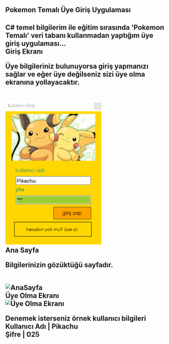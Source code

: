 <h2> Pokemon Temalı Üye Giriş Uygulaması <h2>
C# temel bilgilerim ile eğitim sırasında 'Pokemon Temalı' veri tabanı kullanmadan yaptığım üye giriş uygulaması...
<br>
<strong> Giriş Ekranı <strong> <br>
<p>Üye bilgileriniz bulunuyorsa giriş yapmanızı sağlar ve eğer üye değilseniz sizi üye olma ekranına yollayacaktır.</p> <br>
<img src = "/uygulamaGörselleri/girişEkranı.png" alt = "Kullanıcı Giriş Ekranı" style= "width:300px;">
<br>
<strong> Ana Sayfa <strong> <br>
<p>Bilgilerinizin gözüktüğü sayfadır.</p> <br>
<img src = "/uygulamaGörselleri/anaSayfa.png" alt = "AnaSayfa" style= "width:300px;"> <br>
<strong> Üye Olma Ekranı <strong> <br>
<img src = "/uygulamaGörselleri/uyeOl.png" alt = "Üye Olma Ekranı" style= "width:300px;">

<p>Denemek isterseniz örnek kullanıcı bilgileri
Kullanıcı Adı | Pikachu <br>
Şifre | 025
</p>
